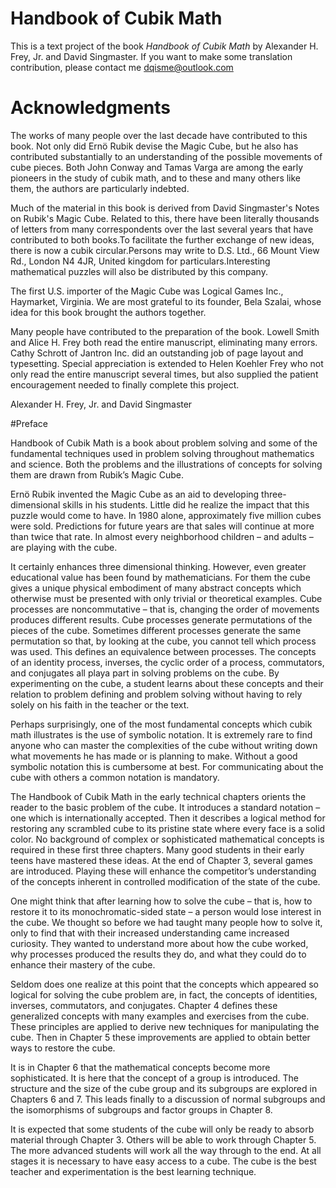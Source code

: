 # Handbook of Cubik Math

This is a text project of the book *Handbook of Cubik Math* by Alexander H. Frey, Jr. and David Singmaster.
If you want to make some translation contribution, please contact me [dqisme@outlook.com](mailto://dqisme@outlook.com)


# Acknowledgments

The works of many people over the last decade have contributed to this book. Not only did Ernö Rubik devise the Magic Cube, but he also has contributed substantially to an understanding of the possible movements of cube pieces. Both John Conway and Tamas Varga are among the early pioneers in the study of cubik math, and to these and many others like them, the authors are particularly indebted.

Much of the material in this book is derived from David Singmaster's Notes on Rubik's Magic Cube. Related to this, there have been literally thousands of letters from many correspondents over the last several years that have contributed to both books.To facilitate the further exchange of new ideas, there is now a cubik circular.Persons may write to D.S. Ltd., 66 Mount View Rd., London N4 4JR, United kingdom for particulars.Interesting mathematical puzzles will also be distributed by this company.

The first U.S. importer of the Magic Cube was Logical Games Inc., Haymarket, Virginia. We are most grateful to its founder, Bela Szalai, whose idea for this book brought the authors together.

Many people have contributed to the preparation of the book. Lowell Smith and Alice H. Frey both read the entire manuscript, eliminating many errors. Cathy Schrott of Jantron Inc. did an outstanding job of page layout and typesetting. Special appreciation is extended to Helen Koehler Frey who not only read the entire manuscript several times, but also supplied the patient encouragement needed to finally complete this project.

Alexander H. Frey, Jr.
and
David Singmaster


#Preface

Handbook of Cubik Math is a book about problem solving and some of the fundamental techniques used in problem solving throughout mathematics and science. Both the problems and the illustrations of concepts for solving them are drawn from Rubik’s Magic Cube.

Ernö Rubik invented the Magic Cube as an aid to developing three-dimensional skills in his students. Little did he realize the impact that this puzzle would come to have. In 1980 alone, approximately five million cubes were sold. Predictions for future years are that sales will continue at more than twice that rate. In almost every neighborhood children – and adults – are playing with the cube.

It certainly enhances three dimensional thinking. However, even greater educational value has been found by mathematicians. For them the cube gives a unique physical embodiment of many abstract concepts which otherwise must be presented with only trivial or theoretical examples. Cube processes are noncommutative – that is, changing the order of movements produces different results. Cube processes generate permutations of the pieces of the cube. Sometimes different processes generate the same permutation so that, by looking at the cube, you cannot tell which process was used. This defines an equivalence between processes. The concepts of an identity process, inverses, the cyclic order of a process, commutators, and conjugates all playa part in solving problems on the cube. By experimenting on the cube, a student learns about these concepts and their relation to problem defining and problem solving without having to rely solely on his faith in the teacher or the text.

Perhaps surprisingly, one of the most fundamental concepts which cubik math illustrates is the use of symbolic notation. It is extremely rare to find anyone who can master the complexities of the cube without writing down what movements he has made or is planning to make. Without a good symbolic notation this is cumbersome at best. For communicating about the cube with others a common notation is mandatory.

The Handbook of Cubik Math in the early technical chapters orients the reader to the basic problem of the cube. It introduces a standard notation – one which is internationally accepted. Then it describes a logical method for restoring any scrambled cube to its pristine state where every face is a solid color. No background of complex or sophisticated mathematical concepts is required in these first three chapters. Many good students in their early teens have mastered these ideas. At the end of Chapter 3, several games are introduced. Playing these will enhance the competitor’s understanding of the concepts inherent in controlled modification of the state of the cube.

One might think that after learning how to solve the cube – that is, how to restore it to its monochromatic-sided state – a person would lose interest in the cube. We thought so before we had taught many people how to solve it, only to find that with their increased understanding came increased curiosity. They wanted to understand more about how the cube worked, why processes produced the results they do, and what they could do to enhance their mastery of the cube.

Seldom does one realize at this point that the concepts which appeared so logical for solving the cube problem are, in fact, the concepts of identities, inverses, commutators, and conjugates. Chapter 4 defines these generalized concepts with many examples and exercises from the cube. These principles are applied to derive new techniques for manipulating the cube. Then in Chapter 5 these improvements are applied to obtain better ways to restore the cube.

It is in Chapter 6 that the mathematical concepts become more sophisticated. It is here that the concept of a group is introduced. The structure and the size of the cube group and its subgroups are explored in Chapters 6 and 7. This leads finally to a discussion of normal subgroups and the isomorphisms of subgroups and factor groups in Chapter 8.

It is expected that some students of the cube will only be ready to absorb material through Chapter 3. Others will be able to work through Chapter 5. The more advanced students will work all the way through to the end. At all stages it is necessary to have easy access to a cube. The cube is the best teacher and experimentation is the best learning technique.
